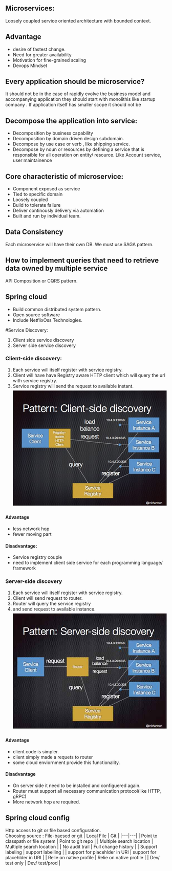 ## Microservices:
Loosely coupled service oriented architecture with bounded context.

## Advantage
- desire of fastest change. 
- Need for greater availability
- Motivation for fine-grained scaling
- Devops Mindset

## Every application should be microservice?
It should not be in the case of rapidly evolve the business model and accompanying application they should start with monolithis like startup company .
If application itself has smaller scope it should not be 

## Decompose the application into service:
- Decomposition by business capability
- Decomposition by domain driven design subdomain.
- Decompose by use case or verb , like shipping service.
- Decompose by noun or resources by defining a service that is responsible for all operation on entity/ resource. Like Account service, user maintainence

## Core characteristic of microservice:
- Component exposed as service
- Tied to specific domain
- Loosely coupled
- Build to tolerate failure
- Deliver continously delivery via automation
- Built and run by individual team.

## Data Consistency
Each microservice will have their own DB. We must use SAGA pattern.

## How to implement queries that need to retrieve data owned by multiple service
API Composition or CQRS pattern.

## Spring cloud
- Build common distributed system pattern.
- Open source software
- Include NetflixOss Technologies.

#Service Discovery:
1. Client side service discovery
2. Server side service discovery

### Client-side discovery:
1. Each service will itself register with service registry.
2. Client will have have Registry aware HTTP client which will query the url with service registry.
3. Service registry will send the request to available instant.
![Client-Side discovey](pic/client-side-discovery.jpg)
#### Advantage
- less network hop
- fewer moving part

#### Disadvantage:
- Service registry couple
- need to implement client side service for each programming language/ framework

### Server-side discovery
1. Each service will itself register with service registry.
2. Client will send request to router.
3. Router will query the service registry
4. and send request to available instance.
![Server-side Discovery](pic/server-side-discovery.jpg)

#### Advantage
- client code is simpler.
- client simply made a requets to router
- some cloud enviornment provide this functionality.

#### Disadvantage
- On server side it need to be installed and configuered again.
- Router must support all necessary communication protocol(like HTTP, gRPC)
- More network hop are required.

## Spring cloud config
Http access to git or file based configuration.<br>
Choosing source : File-baesed or git
| Local File  | Git  |
|---|---|
| Point to classpath or file system  |  Point to git repo  |
| Multiple search location |  Multiple search location  |
|  No audit trail |  Full change history |
|  Support labeling | support labelling  |
|  support for placehlder in URI |  support for placehlder in URI |
|  Relie on native profile |  Relie on native profile |
|  Dev/ test only | Dev/ test/prod  |
